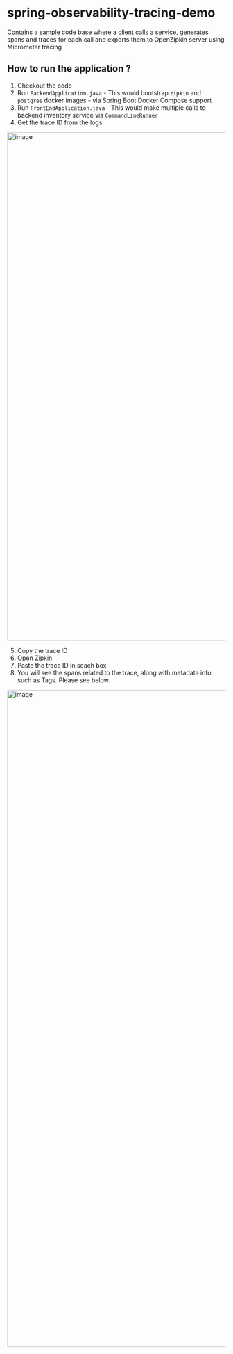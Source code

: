 # spring-observability-tracing-demo
Contains a sample code base where a client calls a service, generates spans and traces for each call and exports them to OpenZipkin server using Micrometer tracing

## How to run the application ?
1. Checkout the code
2. Run ```BackendApplication.java``` - This would bootstrap ```zipkin``` and ```postgres``` docker images - via Spring Boot Docker Compose support
3. Run ```FrontEndApplication.java``` - This would make multiple calls to backend inventory service via ```CommandLineRunner```
4. Get the trace ID from the logs

<img width="1170" alt="image" src="https://github.com/renilvincent32/spring-observability-tracing-demo/assets/96111257/fdb14c3a-d09a-440c-9bf8-f55138815e09">

5. Copy the trace ID
6. Open [Zipkin](http://localhost:9411)
7. Paste the trace ID in seach box
8. You will see the spans related to the trace, along with metadata info such as Tags. Please see below.

<img width="1512" alt="image" src="https://github.com/renilvincent32/spring-observability-tracing-demo/assets/96111257/ac27ebaa-1aa4-47e3-9855-30d955c179ad">

